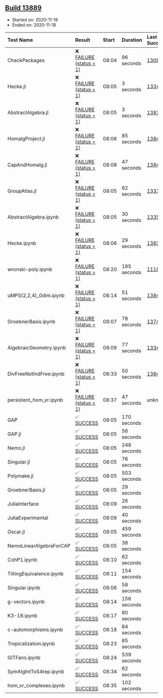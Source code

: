 ## [Build 13889](https://oscarci.mathematik.uni-kl.de/job/oscar/13889/)

* Started on: 2020-11-18
* Ended on: 2020-11-18

| Test Name    | Result | Start | Duration | Last Success | First Failure |
|:-------------|:-------|:------|:---------|:-------------|:--------------|
| CheckPackages | ❌ [FAILURE (status = 1)](https://oscarci.mathematik.uni-kl.de/job/oscar/13889/artifact/logs/build-13889/CheckPackages.log) | 08:04 | 96 seconds | [13085](https://oscarci.mathematik.uni-kl.de/job/oscar/13085/) | [13086](https://oscarci.mathematik.uni-kl.de/job/oscar/13086/) |
| Hecke.jl | ❌ [FAILURE (status = 1)](https://oscarci.mathematik.uni-kl.de/job/oscar/13889/artifact/logs/build-13889/Hecke.jl.log) | 08:05 | 3 seconds | [13341](https://oscarci.mathematik.uni-kl.de/job/oscar/13341/) | [13342](https://oscarci.mathematik.uni-kl.de/job/oscar/13342/) |
| AbstractAlgebra.jl | ❌ [FAILURE (status = 1)](https://oscarci.mathematik.uni-kl.de/job/oscar/13889/artifact/logs/build-13889/AbstractAlgebra.jl.log) | 08:05 | 3 seconds | [13837](https://oscarci.mathematik.uni-kl.de/job/oscar/13837/) | [13838](https://oscarci.mathematik.uni-kl.de/job/oscar/13838/) |
| HomalgProject.jl | ❌ [FAILURE (status = 1)](https://oscarci.mathematik.uni-kl.de/job/oscar/13889/artifact/logs/build-13889/HomalgProject.jl.log) | 08:06 | 85 seconds | [13845](https://oscarci.mathematik.uni-kl.de/job/oscar/13845/) | [13846](https://oscarci.mathematik.uni-kl.de/job/oscar/13846/) |
| CapAndHomalg.jl | ❌ [FAILURE (status = 1)](https://oscarci.mathematik.uni-kl.de/job/oscar/13889/artifact/logs/build-13889/CapAndHomalg.jl.log) | 08:08 | 47 seconds | [13845](https://oscarci.mathematik.uni-kl.de/job/oscar/13845/) | [13846](https://oscarci.mathematik.uni-kl.de/job/oscar/13846/) |
| GroupAtlas.jl | ❌ [FAILURE (status = 1)](https://oscarci.mathematik.uni-kl.de/job/oscar/13889/artifact/logs/build-13889/GroupAtlas.jl.log) | 08:05 | 62 seconds | [13311](https://oscarci.mathematik.uni-kl.de/job/oscar/13311/) | [13312](https://oscarci.mathematik.uni-kl.de/job/oscar/13312/) |
| AbstractAlgebra.ipynb | ❌ [FAILURE (status = 1)](https://oscarci.mathematik.uni-kl.de/job/oscar/13889/artifact/logs/build-13889/AbstractAlgebra.ipynb.log) | 08:05 | 30 seconds | [13355](https://oscarci.mathematik.uni-kl.de/job/oscar/13355/) | [13356](https://oscarci.mathematik.uni-kl.de/job/oscar/13356/) |
| Hecke.ipynb | ❌ [FAILURE (status = 1)](https://oscarci.mathematik.uni-kl.de/job/oscar/13889/artifact/logs/build-13889/Hecke.ipynb.log) | 08:06 | 29 seconds | [13837](https://oscarci.mathematik.uni-kl.de/job/oscar/13837/) | [13838](https://oscarci.mathematik.uni-kl.de/job/oscar/13838/) |
| wronski-poly.ipynb | ❌ [FAILURE (status = 1)](https://oscarci.mathematik.uni-kl.de/job/oscar/13889/artifact/logs/build-13889/wronski-poly.ipynb.log) | 08:20 | 185 seconds | [11192](https://oscarci.mathematik.uni-kl.de/job/oscar/11192/) | [11193](https://oscarci.mathematik.uni-kl.de/job/oscar/11193/) |
| uMPS(2,2,4)_0dim.ipynb | ❌ [FAILURE (status = 1)](https://oscarci.mathematik.uni-kl.de/job/oscar/13889/artifact/logs/build-13889/uMPS-2-2-4-_0dim.ipynb.log) | 08:14 | 51 seconds | [13841](https://oscarci.mathematik.uni-kl.de/job/oscar/13841/) | [13842](https://oscarci.mathematik.uni-kl.de/job/oscar/13842/) |
| GroebnerBasis.ipynb | ❌ [FAILURE (status = 1)](https://oscarci.mathematik.uni-kl.de/job/oscar/13889/artifact/logs/build-13889/GroebnerBasis.ipynb.log) | 08:07 | 78 seconds | [13748](https://oscarci.mathematik.uni-kl.de/job/oscar/13748/) | [13749](https://oscarci.mathematik.uni-kl.de/job/oscar/13749/) |
| AlgebraicGeometry.ipynb | ❌ [FAILURE (status = 1)](https://oscarci.mathematik.uni-kl.de/job/oscar/13889/artifact/logs/build-13889/AlgebraicGeometry.ipynb.log) | 08:09 | 77 seconds | [13341](https://oscarci.mathematik.uni-kl.de/job/oscar/13341/) | [13342](https://oscarci.mathematik.uni-kl.de/job/oscar/13342/) |
| DivFreeNotIndFree.ipynb | ❌ [FAILURE (status = 1)](https://oscarci.mathematik.uni-kl.de/job/oscar/13889/artifact/logs/build-13889/DivFreeNotIndFree.ipynb.log) | 08:33 | 50 seconds | [13845](https://oscarci.mathematik.uni-kl.de/job/oscar/13845/) | [13846](https://oscarci.mathematik.uni-kl.de/job/oscar/13846/) |
| persistent_hom_vr.ipynb | ❌ [FAILURE (status = 1)](https://oscarci.mathematik.uni-kl.de/job/oscar/13889/artifact/logs/build-13889/persistent_hom_vr.ipynb.log) | 08:37 | 47 seconds | unknown | unknown |
| GAP | ✅ [SUCCESS](https://oscarci.mathematik.uni-kl.de/job/oscar/13889/artifact/logs/build-13889/GAP.log) | 08:05 | 170 seconds |  |  |
| GAP.jl | ✅ [SUCCESS](https://oscarci.mathematik.uni-kl.de/job/oscar/13889/artifact/logs/build-13889/GAP.jl.log) | 08:05 | 56 seconds |  |  |
| Nemo.jl | ✅ [SUCCESS](https://oscarci.mathematik.uni-kl.de/job/oscar/13889/artifact/logs/build-13889/Nemo.jl.log) | 08:05 | 248 seconds |  |  |
| Singular.jl | ✅ [SUCCESS](https://oscarci.mathematik.uni-kl.de/job/oscar/13889/artifact/logs/build-13889/Singular.jl.log) | 08:05 | 76 seconds |  |  |
| Polymake.jl | ✅ [SUCCESS](https://oscarci.mathematik.uni-kl.de/job/oscar/13889/artifact/logs/build-13889/Polymake.jl.log) | 08:05 | 503 seconds |  |  |
| GroebnerBasis.jl | ✅ [SUCCESS](https://oscarci.mathematik.uni-kl.de/job/oscar/13889/artifact/logs/build-13889/GroebnerBasis.jl.log) | 08:05 | 29 seconds |  |  |
| JuliaInterface | ✅ [SUCCESS](https://oscarci.mathematik.uni-kl.de/job/oscar/13889/artifact/logs/build-13889/JuliaInterface.log) | 08:09 | 26 seconds |  |  |
| JuliaExperimental | ✅ [SUCCESS](https://oscarci.mathematik.uni-kl.de/job/oscar/13889/artifact/logs/build-13889/JuliaExperimental.log) | 08:09 | 40 seconds |  |  |
| Oscar.jl | ✅ [SUCCESS](https://oscarci.mathematik.uni-kl.de/job/oscar/13889/artifact/logs/build-13889/Oscar.jl.log) | 08:05 | 459 seconds |  |  |
| NemoLinearAlgebraForCAP | ✅ [SUCCESS](https://oscarci.mathematik.uni-kl.de/job/oscar/13889/artifact/logs/build-13889/NemoLinearAlgebraForCAP.log) | 08:05 | 38 seconds |  |  |
| CohP1.ipynb | ✅ [SUCCESS](https://oscarci.mathematik.uni-kl.de/job/oscar/13889/artifact/logs/build-13889/CohP1.ipynb.log) | 08:10 | 62 seconds |  |  |
| TiltingEquivalence.ipynb | ✅ [SUCCESS](https://oscarci.mathematik.uni-kl.de/job/oscar/13889/artifact/logs/build-13889/TiltingEquivalence.ipynb.log) | 08:11 | 154 seconds |  |  |
| Singular.ipynb | ✅ [SUCCESS](https://oscarci.mathematik.uni-kl.de/job/oscar/13889/artifact/logs/build-13889/Singular.ipynb.log) | 08:06 | 58 seconds |  |  |
| g-vectors.ipynb | ✅ [SUCCESS](https://oscarci.mathematik.uni-kl.de/job/oscar/13889/artifact/logs/build-13889/g-vectors.ipynb.log) | 08:14 | 156 seconds |  |  |
| K3-16.ipynb | ✅ [SUCCESS](https://oscarci.mathematik.uni-kl.de/job/oscar/13889/artifact/logs/build-13889/K3-16.ipynb.log) | 08:17 | 80 seconds |  |  |
| c-automorphisms.ipynb | ✅ [SUCCESS](https://oscarci.mathematik.uni-kl.de/job/oscar/13889/artifact/logs/build-13889/c-automorphisms.ipynb.log) | 08:18 | 84 seconds |  |  |
| Tropicalization.ipynb | ✅ [SUCCESS](https://oscarci.mathematik.uni-kl.de/job/oscar/13889/artifact/logs/build-13889/Tropicalization.ipynb.log) | 08:23 | 85 seconds |  |  |
| GITFans.ipynb | ✅ [SUCCESS](https://oscarci.mathematik.uni-kl.de/job/oscar/13889/artifact/logs/build-13889/GITFans.ipynb.log) | 08:24 | 539 seconds |  |  |
| SymAlgIntToS4rep.ipynb | ✅ [SUCCESS](https://oscarci.mathematik.uni-kl.de/job/oscar/13889/artifact/logs/build-13889/SymAlgIntToS4rep.ipynb.log) | 08:34 | 62 seconds |  |  |
| hom_vr_complexes.ipynb | ✅ [SUCCESS](https://oscarci.mathematik.uni-kl.de/job/oscar/13889/artifact/logs/build-13889/hom_vr_complexes.ipynb.log) | 08:35 | 102 seconds |  |  |
